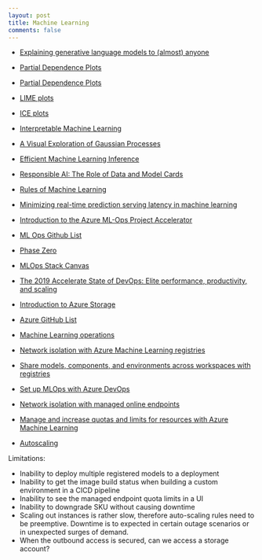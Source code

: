 ```yaml
---
layout: post
title: Machine Learning
comments: false
---
```

- [Explaining generative language models to (almost) anyone](https://stackoverflow.blog/2024/06/27/explaining-generative-language-models-to-almost-anyone/)
- [Partial Dependence Plots](https://www.blog.trainindata.com/partial-dependence-plots-with-python/#:~:text=Step%2Dby%2DStep%20Guide%20to%20Creating%20Partial%20Dependence%20Plots&text=Select%20the%20feature%20of%20interest,variable%20using%20the%20trained%20model.)
- [Partial Dependence Plots](https://christophm.github.io/interpretable-ml-book/pdp.html#pdp)
- [LIME plots](https://christophm.github.io/interpretable-ml-book/lime.html)
- [ICE plots](https://christophm.github.io/interpretable-ml-book/ice.html)
- [Interpretable Machine Learning](https://christophm.github.io/interpretable-ml-book/)
- [A Visual Exploration of Gaussian Processes](https://distill.pub/2019/visual-exploration-gaussian-processes)
- [Efficient Machine Learning Inference](https://www.oreilly.com/content/efficient-machine-learning-inference/)
- [Responsible AI: The Role of Data and Model Cards](https://datatonic.com/insights/responsible-ai-data-model-cards/)
- [Rules of Machine Learning](https://developers.google.com/machine-learning/guides/rules-of-ml/)
- [Minimizing real-time prediction serving latency in machine learning](https://cloud.google.com/architecture/minimizing-predictive-serving-latency-in-machine-learning)
- [Introduction to the Azure ML-Ops Project Accelerator](https://microsoft.github.io/azureml-ops-accelerator/)
- [ML Ops Github List](https://github.com/stars/OliverOverend/lists/ml-ops/)
- [Phase Zero](https://ml-ops.org/content/phase-zero)
- [MLOps Stack Canvas](https://ml-ops.org/content/mlops-stack-canvas)


- [The 2019 Accelerate State of DevOps: Elite performance, productivity, and scaling](https://cloud.google.com/blog/products/devops-sre/the-2019-accelerate-state-of-devops-elite-performance-productivity-and-scaling)
- [Introduction to Azure Storage](https://learn.microsoft.com/en-us/azure/storage/common/storage-introduction)
- [Azure GitHub List](https://github.com/stars/OliverOverend/lists/azure/)

- [Machine Learning operations](https://learn.microsoft.com/en-gb/azure/cloud-adoption-framework/ready/azure-best-practices/ai-machine-learning-mlops)
- [Network isolation with Azure Machine Learning registries](https://learn.microsoft.com/en-us/azure/machine-learning/how-to-registry-network-isolation)
- [Share models, components, and environments across workspaces with registries](https://learn.microsoft.com/en-us/azure/machine-learning/how-to-share-models-pipelines-across-workspaces-with-registries)
- [Set up MLOps with Azure DevOps](https://learn.microsoft.com/en-us/azure/machine-learning/how-to-setup-mlops-azureml)
- [Network isolation with managed online endpoints](https://learn.microsoft.com/en-us/azure/machine-learning/concept-secure-online-endpoint)
- [Manage and increase quotas and limits for resources with Azure Machine Learning](https://learn.microsoft.com/en-us/azure/machine-learning/how-to-manage-quotas)
- [Autoscaling](https://learn.microsoft.com/en-us/azure/architecture/best-practices/auto-scaling)

Limitations:
- Inability to deploy multiple registered models to a deployment
- Inability to get the image build status when building a custom environment in a CICD pipeline
- Inability to see the managed endpoint quota limits in a UI
- Inability to downgrade SKU without causing downtime
- Scaling out instances is rather slow, therefore auto-scaling rules need to be preemptive. Downtime is to expected in certain outage scenarios or in unexpected surges of demand.
- When the outbound access is secured, can we access a storage account?
